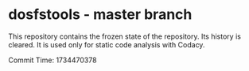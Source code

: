 # dosfstools - master branch

This repository contains the frozen state of the repository.
Its history is cleared. It is used only for static code
analysis with Codacy.

Commit Time: 1734470378